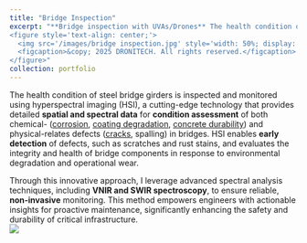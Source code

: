 ```yaml
---
title: "Bridge Inspection"
excerpt: "**Bridge inspection with UVAs/Drones** The health condition of bridges is inspected by multiple modal sensors integrated into a UAV/drone for condition assessment and monitoring in responses to natural degradations and extreme events. <br/>
<figure style='text-align: center;'>
  <img src='/images/bridge inspection.jpg' style='width: 50%; display: block; margin: 0 auto;'>
  <figcaption>&copy; 2025 DRONITECH. All rights reserved.</figcaption>
</figure>"
collection: portfolio
---
```



The health condition of steel bridge girders is inspected and monitored using hyperspectral imaging (HSI), a cutting-edge technology that provides detailed **spatial and spectral data** for **condition assessment** of both chemical- ([corrosion](https://doi.org/10.1016/j.conbuildmat.2023.130506), [coating degradation](https://doi.org/10.3390/coatings13061008), [concrete durability](https://doi.org/10.1016/j.conbuildmat.2024.135207)) and physical-relates defects ([cracks](https://ui.adsabs.harvard.edu/abs/2025arXiv250106922Z/abstract), spalling) in bridges. HSI enables **early detection** of defects, such as scratches and rust stains, and evaluates the integrity and health of bridge components in response to environmental degradation and operational wear.

Through this innovative approach, I leverage advanced spectral analysis techniques, including **VNIR and SWIR spectroscopy**, to ensure reliable, **non-invasive** monitoring. This method empowers engineers with actionable insights for proactive maintenance, significantly enhancing the safety and durability of critical infrastructure.
<br/><img src='/images/10thbridge inspection.png'>


